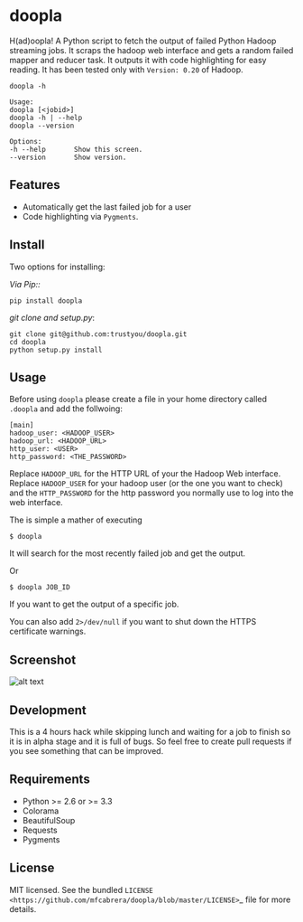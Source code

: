doopla
===============================
H(ad)oopla!
A Python script to fetch the output of failed Python Hadoop streaming jobs. It scraps
the hadoop web interface and gets a random failed mapper and reducer task. It outputs it with
code highlighting for easy reading. It has been tested only with `Version: 0.20` of Hadoop.

    doopla -h

    Usage:
    doopla [<jobid>]
    doopla -h | --help
    doopla --version

    Options:
    -h --help       Show this screen.
    --version       Show version.


Features
--------
* Automatically get the last failed job for a user
* Code highlighting via `Pygments`.

Install
------
Two options for installing:

*Via Pip::*

    pip install doopla

*git clone and setup.py*:

    git clone git@github.com:trustyou/doopla.git
    cd doopla
    python setup.py install

Usage
-----
Before using `doopla` please create a file in your home directory called `.doopla` and add
the follwoing:


    [main]
    hadoop_user: <HADOOP_USER>
    hadoop_url: <HADOOP_URL>
    http_user: <USER>
    http_password: <THE_PASSWORD>

Replace `HADOOP_URL` for the HTTP URL of your the Hadoop Web interface. Replace `HADOOP_USER` for your hadoop user (or the one you want to check) and the  `HTTP_PASSWORD` for the http password you normally use to log into the web interface.

The is simple a mather of executing


    $ doopla

It will search for the most recently failed job and get the output.

Or

    $ doopla JOB_ID

If you want to get the output of a specific job.

You can also add `2>/dev/null` if you want to shut down the HTTPS certificate warnings.

Screenshot
----------

![alt text](https://www.dropbox.com/s/at10xpaut2xz2iw/sample.png?raw=1)



Development
-----------
This is a 4 hours hack while skipping lunch and waiting for a job to finish so it is in alpha
stage and it is full of bugs. So feel free to create pull requests if you see something
that can be improved.


Requirements
------------
- Python >= 2.6 or >= 3.3
- Colorama
- BeautifulSoup
- Requests
- Pygments

License
-------

MIT licensed. See the bundled `LICENSE <https://github.com/mfcabrera/doopla/blob/master/LICENSE>`_ file for more details.
